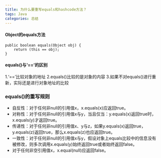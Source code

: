 ```yaml
---
title: 为什么要重写equals和hashcode方法？
tags: Java
categories: 总结
---
```


#### Object的equals方法
    public boolean equals(Object obj) {
        return (this == obj);
    }
    
#### equals()与‘==’的区别
1.‘==’比较对象的地址
2.equals()比较的是对象的内容
3.如果不对equals()进行重新，实际还是进行对象地址的比较

### equals()的重写规则
* 自反性：对于任何非null的引用值x，x.equals(x)应返回true。
* 对称性：对于任何非null的引用值x与y，当且仅当：y.equals(x)返回true时，x.equals(y)才返回true。
* 传递性：对于任何非null的引用值x、y与z，如果y.equals(x)返回true，y.equals(z)返回true，那么x.equals(z)也应返回true。
* 一致性：对于任何非null的引用值x与y，假设对象上equals比较中的信息没有被修改，则多次调用x.equals(y)始终返回true或者始终返回false。
* 对于任何非空引用值x，x.equal(null)应返回false。
